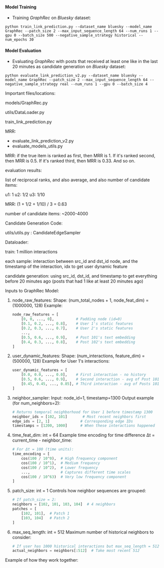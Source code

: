 #### Model Training
* Training *GraphRec* on *Bluesky* dataset:
```{bash}
python train_link_prediction.py --dataset_name bluesky --model_name GraphRec --patch_size 2 --max_input_sequence_length 64 --num_runs 1 --gpu 0 --batch_size 500 --negative_sample_strategy historical --num_epochs 30
```
#### Model Evaluation
* Evaluating *GraphRec* with posts that received at least one like in the last 20 minutes as candidate generation on *Bluesky* dataset:
```{bash}
python evaluate_link_prediction_v2.py --dataset_name bluesky --model_name GraphRec --patch_size 2 --max_input_sequence_length 64 --negative_sample_strategy real --num_runs 1 --gpu 0 --batch_size 4
```



Important files/locations:

models/GraphRec.py

utils/DataLoader.py

train_link_prediction.py

MRR: 
- evaluate_link_prediction_v2.py
- evaluate_models_utils.py


MRR: if the true item is ranked as first, then MRR is 1. If it's ranked second, then MRR is 0.5. If it's ranked third, then MRR is 0.33. And so on.


evaluation results:

list of reciprocal ranks, and also average, and also number of candidate items:

u1: 1
u2: 1/2
u3: 1/10

MRR: (1 + 1/2 + 1/10) / 3 = 0.63

number of candidate items: ~2000-4000


Candidate Generation Code:

utils/utils.py : CandidateEdgeSampler




Dataloader:

train: 1 million interactions

each sample: interaction between src_id and dst_id node, and the timestamp of the interaction, idx to get user dynamic feature

candidate generation: using src_id, dst_id, and timestamp to get everything before 20 minutes ago (posts that had 1 like at least 20 minutes ago)


Inputs to GraphRec Model:

1. node_raw_features:
   Shape: (num_total_nodes + 1, node_feat_dim) = (1000000, 128)
   Example:
   ```python
   node_raw_features = [
       [0, 0, ..., 0],          # Padding node (id=0)
       [0.1, 0.2, ..., 0.8],    # User 1's static features
       [0.2, 0.3, ..., 0.7],    # User 2's static features
       ...,
       [0.5, 0.6, ..., 0.9],    # Post 101's text embedding
       [0.4, 0.3, ..., 0.8],    # Post 102's text embedding
   ]
   ```

2. user_dynamic_features:
   Shape: (num_interactions, feature_dim) = (500000, 128)
   Example for User 1's interactions:
   ```python
   user_dynamic_features = [
       [0.0, 0.0, ..., 0.0],    # First interaction - no history
       [0.5, 0.6, ..., 0.9],    # Second interaction - avg of Post 101's embedding
       [0.45, 0.45, ..., 0.85], # Third interaction - avg of Posts 101 & 102
   ]
   ```

3. neighbor_sampler:
   Input: node_id=1, timestamp=1300
   Output example (for num_neighbors=2):
   ```python
   # Returns temporal neighborhood for User 1 before timestamp 1300
   neighbor_ids = [102, 101]       # Most recent neighbors first
   edge_ids = [2, 1]              # Corresponding edge IDs
   timestamps = [1200, 1000]      # When these interactions happened
   ```

4. time_feat_dim: int = 64
   Example time encoding for time difference Δt = current_time - neighbor_time:
   ```python
   # For Δt = 100 (time units):
   time_encoding = [
       cos(100 / 10^0),  # High frequency component
       cos(100 / 10^1),  # Medium frequency
       cos(100 / 10^2),  # Lower frequency
       ...,              # Captures different time scales
       cos(100 / 10^63)  # Very low frequency component
   ]
   ```

5. patch_size: int = 1
   Controls how neighbor sequences are grouped:
   ```python
   # If patch_size = 2:
   neighbors = [102, 101, 103, 104]  # 4 neighbors
   patches = [
       [102, 101],  # Patch 1
       [103, 104]   # Patch 2
   ]
   ```

6. max_seq_length: int = 512
   Maximum number of historical neighbors to consider:
   ```python
   # If user has 1000 historical interactions but max_seq_length = 512:
   actual_neighbors = neighbors[:512]  # Take most recent 512
   ```

Example of how they work together:


